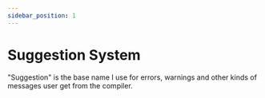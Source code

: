 ```yaml
---
sidebar_position: 1
---
```


# Suggestion System

"Suggestion" is the base name I use for errors, warnings and other kinds of messages user get from the compiler.
